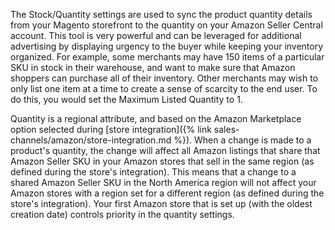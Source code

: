 
The Stock/Quantity settings are used to sync the product quantity details from your Magento storefront to the quantity on your Amazon Seller Central account. This tool is very powerful and can be leveraged for additional advertising by displaying urgency to the buyer while keeping your inventory organized. For example, some merchants may have 150 items of a particular SKU in stock in their warehouse, and want to make sure that Amazon shoppers can purchase all of their inventory. Other merchants may wish to only list one item at a time to create a sense of scarcity to the end user. To do this, you would set the Maximum Listed Quantity to 1.

Quantity is a regional attribute, and based on the Amazon Marketplace option selected during [store integration]({% link sales-channels/amazon/store-integration.md %}). When a change is made to a product's quantity, the change will affect all Amazon listings that share that Amazon Seller SKU in your Amazon stores that sell in the same region (as defined during the store's integration). This means that a change to a shared Amazon Seller SKU in the North America region will not affect your Amazon stores with a region set for a different region (as defined during the store's integration). Your first Amazon store that is set up (with the oldest creation date) controls priority in the quantity settings.
